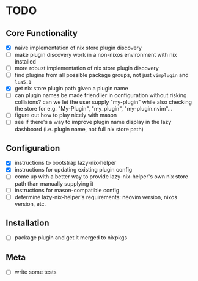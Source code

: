# TODO

## Core Functionality

- [x] naive implementation of nix store plugin discovery
- [ ] make plugin discovery work in a non-nixos environment with nix installed
- [ ] more robust implementation of nix store plugin discovery
- [ ] find plugins from all possible package groups, not just `vimplugin` and `lua5.1`
- [x] get nix store plugin path given a plugin name
- [ ] can plugin names be made friendlier in configuration without risking collisions?
        can we let the user supply "my-plugin" while also checking the store for
        e.g. "My-Plugin", "my_plugin", "my-plugin.nvim"...
- [ ] figure out how to play nicely with mason
- [ ] see if there's a way to improve plugin name display in the lazy dashboard (i.e. plugin name, not full nix store path)

## Configuration

- [x] instructions to bootstrap lazy-nix-helper
- [x] instructions for updating existing plugin config
- [ ] come up with a better way to provide lazy-nix-helper's own nix store path than manually supplying it
- [ ] instructions for mason-compatible config
- [ ] determine lazy-nix-helper's requirements: neovim version, nixos version, etc.

## Installation

- [ ] package plugin and get it merged to nixpkgs

## Meta

- [ ] write some tests
